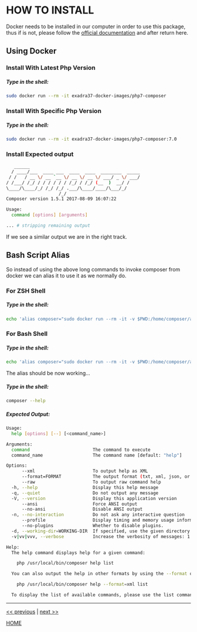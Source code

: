 # HOW TO INSTALL

Docker needs to be installed in our computer in order to use this package, thus if is not, please follow  the
[official documentation](https://docs.docker.com/engine/installation/) and after return here.


## Using Docker


### Install With Latest Php Version

##### Type in the shell:

```bash
sudo docker run --rm -it exadra37-docker-images/php7-composer
```

### Install With Specific Php Version

##### Type in the shell:

```bash
sudo docker run --rm -it exadra37-docker-images/php7-composer:7.0
```

### Install Expected output

```bash
   ______
  / ____/___  ____ ___  ____  ____  ________  _____
 / /   / __ \/ __ `__ \/ __ \/ __ \/ ___/ _ \/ ___/
/ /___/ /_/ / / / / / / /_/ / /_/ (__  )  __/ /
\____/\____/_/ /_/ /_/ .___/\____/____/\___/_/
                    /_/
Composer version 1.5.1 2017-08-09 16:07:22

Usage:
  command [options] [arguments]

... # stripping remaining output

```

If we see a similar output we are in the right track.


## Bash Script Alias

So instead of using the above long commands to invoke composer from docker we can alias it to use it as we normally do.

### For ZSH Shell

##### Type in the shell:

```bash
echo 'alias composer="sudo docker run --rm -it -v $PWD:/home/composer/app exadra37-docker-images/php7-composer"' >> ~/.zshrc && . ~/.zshrc
```

### For Bash Shell

##### Type in the shell:

```bash
echo 'alias composer="sudo docker run --rm -it -v $PWD:/home/composer/app exadra37-docker-images/php7-composer"' >> ~/.bashrc && . ~/.bashrc
```

The alias should be now working...

##### Type in the shell:

```bash
composer --help
```

##### Expected Output:

```bash
Usage:
  help [options] [--] [<command_name>]

Arguments:
  command                        The command to execute
  command_name                   The command name [default: "help"]

Options:
      --xml                      To output help as XML
      --format=FORMAT            The output format (txt, xml, json, or md) [default: "txt"]
      --raw                      To output raw command help
  -h, --help                     Display this help message
  -q, --quiet                    Do not output any message
  -V, --version                  Display this application version
      --ansi                     Force ANSI output
      --no-ansi                  Disable ANSI output
  -n, --no-interaction           Do not ask any interactive question
      --profile                  Display timing and memory usage information
      --no-plugins               Whether to disable plugins.
  -d, --working-dir=WORKING-DIR  If specified, use the given directory as working directory.
  -v|vv|vvv, --verbose           Increase the verbosity of messages: 1 for normal output, 2 for more verbose output and 3 for debug

Help:
  The help command displays help for a given command:

    php /usr/local/bin/composer help list

  You can also output the help in other formats by using the --format option:

    php /usr/local/bin/composer help --format=xml list

  To display the list of available commands, please use the list command.

```


---

[<< previous](./../introduction/why_exists.md) | [next >>](use.md)

[HOME](./../../README.md)
